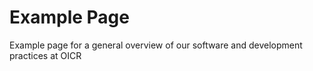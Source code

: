 # Example Page

Example page for a general overview of our software and development practices at OICR
